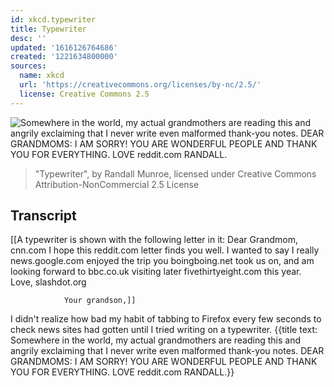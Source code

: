 ```yaml
---
id: xkcd.typewriter
title: Typewriter
desc: ''
updated: '1616126764686'
created: '1221634800000'
sources:
  name: xkcd
  url: 'https://creativecommons.org/licenses/by-nc/2.5/'
  license: Creative Commons 2.5
---
```

![Somewhere in the world, my actual grandmothers are reading this and angrily exclaiming that I never write even malformed thank-you notes.  DEAR GRANDMOMS: I AM SORRY! YOU ARE WONDERFUL PEOPLE AND THANK YOU FOR EVERYTHING.  LOVE reddit.com RANDALL.](https://imgs.xkcd.com/comics/typewriter.png)
> "Typewriter", by Randall Munroe, licensed under Creative Commons Attribution-NonCommercial 2.5 License

## Transcript
[[A typewriter is shown with the following letter in it:
Dear Grandmom,    cnn.com
    I hope this    reddit.com    letter
finds you well.    I wanted to say I
really    news.google.com    enjoyed the
trip you    boingboing.net    took us on,
and am looking forward to    bbc.co.uk
visiting later    fivethirtyeight.com
this year.
				Love,    slashdot.org

				Your grandson,]]
I didn't realize how bad my habit of tabbing to Firefox every few seconds to check news sites had gotten until I tried writing on a typewriter.
{{title text: Somewhere in the world, my actual grandmothers are reading this and angrily exclaiming that I never write even malformed thank-you notes.  DEAR GRANDMOMS: I AM SORRY! YOU ARE WONDERFUL PEOPLE AND THANK YOU FOR EVERYTHING.  LOVE reddit.com RANDALL.}}
